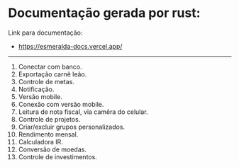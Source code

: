 # Documentação gerada por rust:

Link para documentação:
 - https://esmeralda-docs.vercel.app/

---
1. Conectar com banco.
2. Exportação carnê leão.
3. Controle de metas.
4. Notificação.
5. Versão mobile.
6. Conexão com versão mobile.
7. Leitura de nota fiscal, via camêra do celular.
8. Controle de projetos.
9. Criar/excluir grupos personalizados.
10. Rendimento mensal.
11. Calculadora IR.
12. Conversão de moedas.
13. Controle de investimentos.
